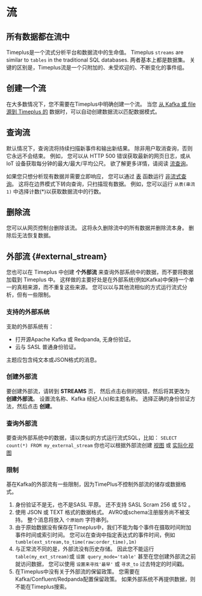# 流

## 所有数据都在流中

Timeplus是一个流式分析平台和数据流中的生命值。 Timeplus `streams` are similar to `tables` in the traditional SQL databases. 两者基本上都是数据集。 关键的区别是，Timeplus流是一个只附加的、未受欢迎的、不断变化的事件组。



## 创建一个流

在大多数情况下，您不需要在Timeplus中明确创建一个流。 当您 [从 Kafka 或 file 源到 Timeplus 的](ingestion) 数据时，可以自动创建数据流以匹配数据模式。



## 查询流

默认情况下，查询流将持续扫描新事件和输出新结果。 除非用户取消查询，否则它永远不会结束。 例如， 您可以从 HTTP 500 错误获取最新的网页日志，或从 IoT 设备获取每分钟的最大/最大/平均公尺。 欲了解更多详情，请阅读 [流查询](stream-query)。

如果您只想分析现有数据并需要立即响应， 您可以通过 [表](functions#table) 函数运行 [非流式查询](history)。 这将在边界模式下转向查询，只扫描现有数据。 例如，您可以运行 `从表(串流1)` 中选择计数(*)以获取数据流中的行数。



## 删除流

您可以从网页控制台删除该流。 这将永久删除流中的所有数据并删除流本身。 删除后无法恢复数据。



## 外部流 {#external_stream}

您也可以在 Timeplus 中创建 **个外部流** 来查询外部系统中的数据，而不要将数据加载到 Timeplus 中。 这样做的主要好处是在外部系统(例如Kafka)中保持一个单一的真相来源，而不重复这些来源。 您可以以与其他流相似的方式运行流式分析，但有一些限制。

### 支持的外部系统

支助的外部系统有：

* 打开源Apache Kafka 或 Redpanda, 无身份验证。
* 云与 SASL 普通身份验证。

主题应包含纯文本或JSON格式的消息。

### 创建外部流

要创建外部流，请转到 **STREAMS** 页， 然后点击右侧的按钮，然后将其更改为 **创建外部流**。 设置流名称、Kafka 经纪人(s)和主题名称。 选择正确的身份验证方法，然后点击 **创建**。

### 查询外部流

要查询外部系统中的数据，请以类似的方式运行流式SQL，比如： `SELECT count(*) FROM my_external_stream` 你也可以根据外部流创建 [视图](view) 或 [实际化视图](view#materialized-view)

### 限制

基在Kafka的外部流有一些限制，因为TimePlus不控制外部流的储存或数据格式。

1. 身份验证不是无，也不是SASL 平原。 还不支持 SASL Scram 256 或 512 。
2. 使用 JSON 或 TEXT 格式的数据格式。 AVRO或schema注册服务尚不被支持。 整个消息将放入 `个原始的` 字符串列。
3. 由于原始数据没有保存在Timeplus中，我们不能为每个事件在摄取时间附加事件时间或索引时间。 您可以在查询中指定表达式的事件时间，例如 `tumble(ext_stream,to_time(raw:order_time),1m)`
4. 与正常流不同的是，外部流没有历史存储。 因此您不能运行 `table(my_ext_stream)`或 `设置 query_mode='table'` 甚至在您创建外部流之前就访问数据， 您可以使用 `设置来寻找'最早'` 或 `寻求_to` 过去特定的时间戳。
5. 在Timeplus中没有关于外部流的保留政策。 您需要在Kafka/Confluent/Redpanda配置保留政策。 如果外部系统不再提供数据，则不能在Timeplus搜索。



